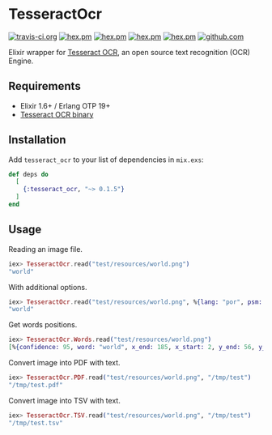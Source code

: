 # TesseractOcr

[![travis-ci.org](https://api.travis-ci.org/dannnylo/tesseract-ocr-elixir.svg)](https://travis-ci.org/dannnylo/tesseract-ocr-elixir)
[![hex.pm](https://img.shields.io/hexpm/v/tesseract_ocr.svg)](https://hex.pm/packages/tesseract_ocr)
[![hex.pm](https://img.shields.io/badge/docs-hexpm-blue.svg)](https://hexdocs.pm/tesseract_ocr)
[![hex.pm](https://img.shields.io/hexpm/dt/tesseract_ocr.svg)](https://hex.pm/packages/tesseract_ocr)
[![hex.pm](https://img.shields.io/hexpm/l/tesseract_ocr.svg)](https://hex.pm/packages/tesseract_ocr)
[![github.com](https://img.shields.io/github/last-commit/dannnylo/tesseract-ocr-elixir.svg)](https://github.com/dannnylo/tesseract-ocr-elixir/commits/master)

Elixir wrapper for [Tesseract OCR](https://github.com/tesseract-ocr), an open
source text recognition (OCR) Engine.

## Requirements

- Elixir 1.6+ / Erlang OTP 19+
- [Tesseract OCR binary](https://github.com/tesseract-ocr/tesseract/wiki)

## Installation

Add `tesseract_ocr` to your list of dependencies in `mix.exs`:

```elixir
def deps do
  [
    {:tesseract_ocr, "~> 0.1.5"}
  ]
end
```

## Usage

Reading an image file.

```elixir
iex> TesseractOcr.read("test/resources/world.png")
"world"
```

With additional options.

```elixir
iex> TesseractOcr.read("test/resources/world.png", %{lang: "por", psm: 7, oem: 1})
"world"
```

Get words positions.

```elixir
iex> TesseractOcr.Words.read("test/resources/world.png")
[%{confidence: 95, word: "world", x_end: 185, x_start: 2, y_end: 56, y_start: 2}]
```

Convert image into PDF with text.

```elixir
iex> TesseractOcr.PDF.read("test/resources/world.png", "/tmp/test")
"/tmp/test.pdf"
```
Convert image into TSV with text.

```elixir
iex> TesseractOcr.TSV.read("test/resources/world.png", "/tmp/test")
"/tmp/test.tsv"
```
